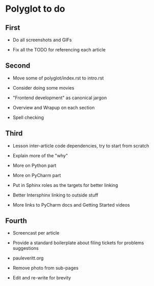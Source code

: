 # Polyglot to do

## First

- Do all screenshots and GIFs

- Fix all the TODO for referencing each article

## Second

- Move some of polyglot/index.rst to intro.rst

- Consider doing some movies

- "Frontend development" as canonical jargon

- Overview and Wrapup on each section

- Spell checking

## Third

- Lesson inter-article code dependencies, try to start from scratch

- Explain more of the "why"

- More on Python part

- More on PyCharm part

- Put in Sphinx roles as the targets for better linking

- Better Intersphinx linking to outside stuff

- More links to PyCharm docs and Getting Started videos


## Fourth

- Screencast per article

- Provide a standard boilerplate about filing tickets for problems
  suggestions

- pauleveritt.org

- Remove photo from sub-pages

- Edit and re-write for brevity
